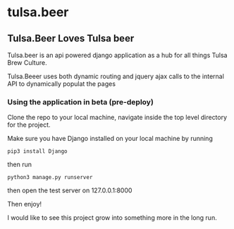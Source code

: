 # tulsa.beer

## Tulsa.Beer Loves Tulsa beer

Tulsa.beer is an api powered django application as a hub for all things Tulsa Brew Culture.

Tulsa.Beeer uses both dynamic routing and jquery ajax calls to the internal API to dynamically populat the pages

### Using the application in beta (pre-deploy)

Clone the repo to your local machine, navigate inside the top level directory for the project.

Make sure you have Django installed on your local machine by running

`pip3 install Django`

then run

`python3 manage.py runserver`

then open the test server on 127.0.0.1:8000

Then enjoy!

I would like to see  this project grow into something more in the long run.